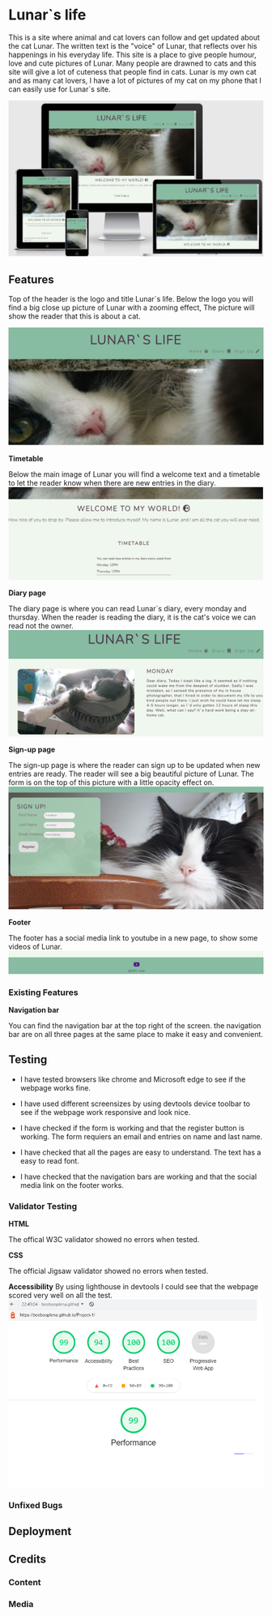 # Lunar`s life
This is a site where animal and cat lovers can follow and get updated about the cat Lunar. The written text is the "voice" of Lunar, that reflects over his happenings in his everyday life. This site is a place to give people humour, love and cute pictures of Lunar. Many people are drawned to cats and this site will give a lot of cuteness that people find in cats. Lunar is my own cat and as many cat lovers, I have a lot of pictures of my cat on my phone that I can easily use for Lunar`s site.

![responsive](assets/images/responsive.png)

## Features
Top of the header is the logo and title Lunar`s life. Below the logo you will find a big close up picture of Lunar with a zooming effect, The picture will show the reader that this is about a cat.

![home](assets/images/home.png)

**Timetable**

Below the main image of Lunar you will find a welcome text and a timetable to let the reader know when there are new entries in the diary.
![timetable](assets/images/timetable.png)

**Diary page**

The diary page is where you can read Lunar`s diary, every monday and thursday. When the reader is reading the diary, it is the cat's voice we can read not the owner.
![diary](assets/images/diary.png)

**Sign-up page**

The sign-up page is where the reader can sign up to be updated when new entries are ready. The reader will see a big beautiful picture of Lunar. The form is on the top of this picture with a little opacity effect on.
![sign-up](assets/images/sign-up.png)

 **Footer**

The footer has a social media link to youtube in a new page, to show some videos of Lunar.
![footer](assets/images/footer.png)

### Existing Features
**Navigation bar**

You can find the navigation bar at the top right of the screen. the navigation bar are on all three pages at the same place to make it easy and convenient. 



## Testing 

* I have tested browsers like chrome and Microsoft edge to see if the webpage works fine.

* I have used different screensizes by using devtools device toolbar to see if the webpage work responsive and look nice.

* I have checked if the form is working and that the register button is working. The form requiers an email and entries on name and last name.

* I have checked that all the pages are easy to understand. The text has a easy to read font.

* I have checked that the navigation bars are working and that the social media link on the footer works.

### Validator Testing 
**HTML**

The offical W3C validator showed no errors when tested.

**CSS**

The official Jigsaw validator showed no errors when tested.

**Accessibility**
By using lighthouse in devtools I could see that the webpage scored very well on all the test.
![accessibility](assets/images/lighthouse.png)

### Unfixed Bugs

## Deployment


## Credits 

### Content

### Media